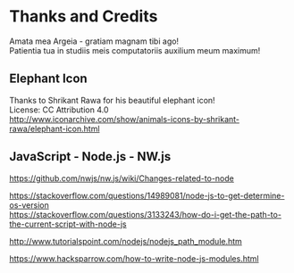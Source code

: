 # Thanks and Credits

Amata mea Argeia - gratiam magnam tibi ago!  
Patientia tua in studiis meis computatoriis auxilium meum maximum!  

## Elephant Icon

Thanks to Shrikant Rawa for his beautiful elephant icon!  
License: CC Attribution 4.0  
http://www.iconarchive.com/show/animals-icons-by-shrikant-rawa/elephant-icon.html  

## JavaScript - Node.js - NW.js

https://github.com/nwjs/nw.js/wiki/Changes-related-to-node  

https://stackoverflow.com/questions/14989081/node-js-to-get-determine-os-version  
https://stackoverflow.com/questions/3133243/how-do-i-get-the-path-to-the-current-script-with-node-js  

http://www.tutorialspoint.com/nodejs/nodejs_path_module.htm  

https://www.hacksparrow.com/how-to-write-node-js-modules.html  
